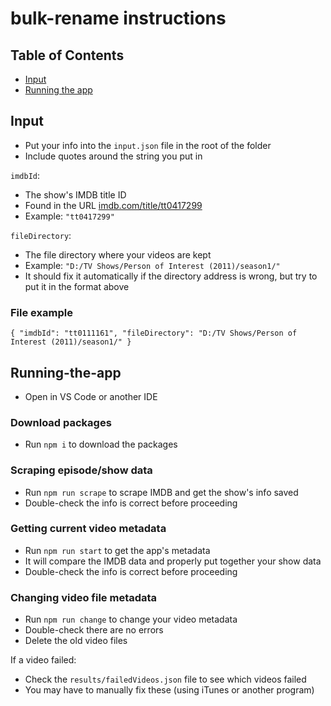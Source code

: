 # bulk-rename instructions

## Table of Contents

- [Input](#input)
- [Running the app](#running-the-app)

## Input

* Put your info into the `input.json` file in the root of the folder
* Include quotes around the string you put in

`imdbId`:

* The show's IMDB title ID
* Found in the URL [imdb.com/title/tt0417299](https://www.imdb.com/title/tt0417299)
* Example: `"tt0417299"`

`fileDirectory`:

* The file directory where your videos are kept
* Example: `"D:/TV Shows/Person of Interest (2011)/season1/"`
* It should fix it automatically if the directory address is wrong, but try to put it in the format above

### File example

`{
    "imdbId": "tt0111161",
    "fileDirectory": "D:/TV Shows/Person of Interest (2011)/season1/"
}`

## Running-the-app

* Open in VS Code or another IDE

### Download packages

* Run `npm i` to download the packages

### Scraping episode/show data

* Run `npm run scrape` to scrape IMDB and get the show's info saved
* Double-check the info is correct before proceeding

### Getting current video metadata

* Run `npm run start` to get the app's metadata
* It will compare the IMDB data and properly put together your show data
* Double-check the info is correct before proceeding

### Changing video file metadata

* Run `npm run change` to change your video metadata
* Double-check there are no errors
* Delete the old video files

If a video failed:
* Check the `results/failedVideos.json` file to see which videos failed
* You may have to manually fix these (using iTunes or another program)

